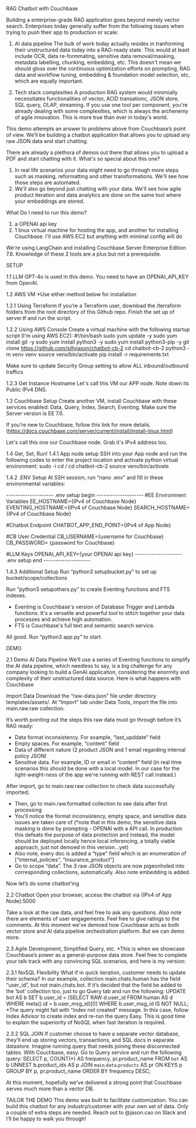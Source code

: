 RAG Chatbot with Couchbase

Building a enterprise-grade RAG application goes beyond merely vector search. Enterprises today generally suffer from the following issues when trying to push their app to production or scale: 

1. AI data pipeline
The bulk of work today actually resides in tranforming their unstructured data today into a RAG-ready state. This would at least include OCR, data re-formmating, sensitive data removal/masking, metadata labelling, chunking, embedding, etc. This doesn't mean we should gloss over the continuous optimization efforts on prompting, RAG data and workflow tuning, embedding & foundation model selection, etc, which are equally important.     

2. Tech stack complexities
A production RAG system would minimially necessitates functionalities of vector, ACID transationc, JSON store, SQL query, OLAP, streaming. If you use one tool per component, you're already dealing with some complexities, which is always the archenemy of agile innovation. This is more true than ever in today's world.

This demo attempts an answer to problems above from Couchbase’s point of view. We’ll be building a chatbot application that allows you to upload any raw JSON data and start chatting. 

There are already a plethora of demos out there that allows you to upload a PDF and start chatting with it. What's so special about this one? 
1. In real life scenarios your data might need to go through more steps such as masking, reformatting and other transformations. We'll see how those steps are automated.
2. We'll also go beyond just chatting with your data. We'll see how agile product iteration and data analytics are done on the same tool where your embeddings are stored.


What Do I need to run this demo? 
1. a OPENAI api key 
2. 1 linux virtual machine for hosting the app, and another for installing Couchbase. I'll use AWS EC2 but anything with minimal config will do

We're using LangChain and installing Couchbase Server Enterprise Edition 7.6. Knowledge of these 2 tools are a plus but not a prerequisite. 




SETUP

1.1 LLM
GPT-4o is used in this demo. You need to have an OPENAI_API_KEY from OpenAI. 

1.2 AWS VM
*Use either method below for installation

1.2.1 Using Terraform 
If you’re a Terraform user, download the /terraform folders from the root directory of this Github repo. Finish the set up of server.tf and run the script.


1.2.2 Using AWS Console 
Create a virtual machine with the following startup script (I'm using AWS EC2): 
#!/bin/bash
sudo yum update -y
sudo yum install git -y
sudo yum install python3 -y
sudo yum install python3-pip -y
git clone https://github.com/sillyjason/chatbot-cb-2
cd chatbot-cb-2
python3 -m venv venv
source venv/bin/activate
pip install -r requirements.txt

Make sure to update Security Group setting to allow ALL inbound/outbound traffics


1.2.3 Get Instance Hostname
Let's call this VM our APP node. Note down its Public IPv4 DNS. 



1.3 Couchbase Setup
Create another VM, install Couchbase with these services enabled: Data, Query, Index, Search, Eventing. Make sure the Server version is EE 7.6.

If you're new to Couchbase, follow this link for more details. (https://docs.couchbase.com/server/current/install/install-linux.html)

Let's call this one our Couchbase node. Grab it's IPv4 address too.


1.4 Get, Set, Run!
1.4.1 App node setup
SSH into your App node and run the following codes to enter the project location and activate python virtual environment: 
sudo -i
cd /
cd chatbot-cb-2
source venv/bin/activate




1.4.2 .ENV Setup
At SSH session, run “nano .env” and fill in these environmental variables:


-------------------- .env setup begin --------------------
\#EE Environment Variables 
EE_HOSTNAME={IPv4 of Couchbase Node}
EVENTING_HOSTNAME={IPv4 of Couchbase Node}
SEARCH_HOSTNAME={IPv4 of Couchbase Node}

#Chatbot Endpoint
CHATBOT_APP_END_POINT={IPv4 of App Node}

#CB User Credential 
CB_USERNAME={username for Couchbase}
CB_PASSWORD= {password for Couchbase}

#LLM Keys 
OPENAI_API_KEY={your OPENAI api key}
-------------------- .env setup end --------------------


1.4.3 Additional Setup 
Run “python3 setupbucket.py” to set up bucket/scope/collections

Run “python3 setupothers.py” to create Eventing functions and FTS indexes.
- Eventing is Couchbase's version of Database Trigger and Lambda functions. It's a versatile and powerful tool to stitch together your data processes and achieve high automation.
- FTS is Couchbase's full text and semantic search service. 

All good. Run “python3 app.py” to start.






DEMO 

2.1 Demo AI Data Pipeline
We’ll use a series of Eventing functions to simplify the AI data pipeline, which needless to say, is a big challenge for any company looking to build a GenAI application, considering the enormity and complexity of their unstructured data source. Here is what happens with Couchbase


Import Data
Download the “raw-data.json” file under directory templates/assets/. At “Import” tab under Data Tools, import the file into main.raw.raw collection.  


It’s worth pointing out the steps this raw data must go through before it’s RAG ready: 
- Data format inconsistency. For example, “last_upddate” field
- Empty spaces. For example, “content” field
- Data of different nature (2 product JSON and 1 email regarding internal policy JSON)
- Sensitive data. For example, ID or email in “content” field (in real time scenarios this should be done with a local model. In our case for the light-weight-ness of the app we're running with REST call instead.)

After import, go to main.raw.raw collection to check data successfully imported;
- Then, go to main.raw.formatted collection to see data after first processing
- You’ll notice the format inconsistency, empty space, and sensitive data issues are taken care of (*note that in this demo, the sensitive data masking is done by prompting - OPENAI with a API call. In production this defeats the purpose of data protection and instead, the model should be deployed locally hence local inferencing, a totally viable approach, just not demoed in this version…yet) 
- Also note, every doc is added a “type” field which is an enumeration of [“internal_policies”, “insurance_product”]
- Go to scope “data”. The 3 raw JSON objects are now pigeonholed into corresponding collections, automatically. Also note embedding is added. 

Now let’s do some chatbot’ing  


2.2 Chatbot
Open your browser, access the chatbot via {IPv4 of App Node}:5000

Take a look at the raw data, and feel free to ask any questions. 
Also note there are elements of user engagements. Feel free to give ratings to the comments. 
At this moment we’ve demoed how Couchbase acts as both vector store and AI data pipeline orchestration platform. But we can demo more. 

2.3 Agile Development, Simplified Query, etc.
*This is when we showcase Couchbase’s power as a general-purpose data store. Feel free to complete your talk track with any convincing SQL scenarios, and here is my version:
 
2.3.1 NoSQL Flexibility
What if in quick iteration, customer needs to update their schema? In our example, collection main.chats.human has the field “user_id”, but not main.chats.bot. If it’s decided that the field be added to the ‘bot’ collection too, just to go Query tab and run the following: 
UPDATE bot AS b
SET b.user_id = (SELECT RAW d.user_id FROM human AS d WHERE meta().id = b.user_msg_id)[0]
WHERE b.user_msg_id IS NOT NULL;
*The query might fail with “index not created” message. In this case, follow Index Advisor to create index and re-run the query
Easy. This is good time to explain the superiority of NoSQL when fast iteration is required. 

2.3.2 SQL JOIN
If customer choose to have a separate vector database, they’ll end up storing vectors, transactions, and SQL docs in separate datastore. Imagine running query that needs joining these disconnected tables. 
With Couchbase, easy. Go to Query service and run the following query:
SELECT p, COUNT(*) AS frequency, pr.product_name
FROM `bot` AS b
UNNEST b.product_ids AS p
JOIN `main`.`data`.`products` AS pr ON KEYS p
GROUP BY p, pr.product_name
ORDER BY frequency DESC;

At this moment, hopefully we’ve delivered a strong point that Couchbase serves much more than a vector DB. 

TAILOR THE DEMO 
This demo was built to facilitate customization. You can build this chatbot for any industry/customer with your own set of data. Only a couple of extra steps are needed. 
Reach out to @jason.cao on Slack and I’ll be happy to walk you through! 
